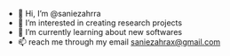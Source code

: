 - 👋 Hi, I’m @saniezahrra
- 👀 I’m interested in creating research projects
- 🌱 I’m currently learning about new softwares
- 📫 reach me through my email saniezahrax@gmail.com


<!---
saniezahrra/saniezahrra is a ✨ special ✨ repository because its `README.md` (this file) appears on your GitHub profile.
You can click the Preview link to take a look at your changes.
--->
